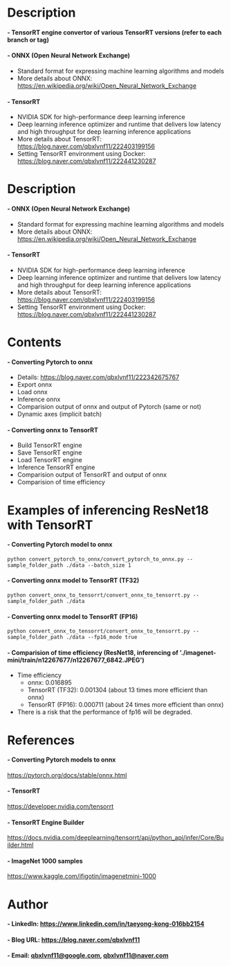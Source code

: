 

Description
=============

#### - TensorRT engine convertor of various TensorRT versions (refer to each branch or tag)

#### - ONNX (Open Neural Network Exchange)
  - Standard format for expressing machine learning algorithms and models
  - More details about ONNX: https://en.wikipedia.org/wiki/Open_Neural_Network_Exchange

#### - TensorRT
  - NVIDIA SDK for high-performance deep learning inference
  - Deep learning inference optimizer and runtime that delivers low latency and high throughput for deep learning inference applications
  - More details about TensorRT: https://blog.naver.com/qbxlvnf11/222403199156
  - Setting TensorRT environment using Docker: https://blog.naver.com/qbxlvnf11/222441230287
  
Description
=============

#### - ONNX (Open Neural Network Exchange)
  - Standard format for expressing machine learning algorithms and models
  - More details about ONNX: https://en.wikipedia.org/wiki/Open_Neural_Network_Exchange

#### - TensorRT
  - NVIDIA SDK for high-performance deep learning inference
  - Deep learning inference optimizer and runtime that delivers low latency and high throughput for deep learning inference applications
  - More details about TensorRT: https://blog.naver.com/qbxlvnf11/222403199156
  - Setting TensorRT environment using Docker: https://blog.naver.com/qbxlvnf11/222441230287

Contents
=============
#### - Converting Pytorch to onnx
  - Details: https://blog.naver.com/qbxlvnf11/222342675767
  - Export onnx
  - Load onnx
  - Inference onnx
  - Comparision output of onnx and output of Pytorch (same or not)
  - Dynamic axes (implicit batch)

#### - Converting onnx to TensorRT
  - Build TensorRT engine
  - Save TensorRT engine
  - Load TensorRT engine
  - Inference TensorRT engine
  - Comparision output of TensorRT and output of onnx
  - Comparision of time efficiency

Examples of inferencing ResNet18 with TensorRT
=============
#### - Converting Pytorch model to onnx
```
python convert_pytorch_to_onnx/convert_pytorch_to_onnx.py --sample_folder_path ./data --batch_size 1 
```
#### - Converting onnx model to TensorRT (TF32)
```
python convert_onnx_to_tensorrt/convert_onnx_to_tensorrt.py --sample_folder_path ./data
```
#### - Converting onnx model to TensorRT (FP16)
```
python convert_onnx_to_tensorrt/convert_onnx_to_tensorrt.py --sample_folder_path ./data --fp16_mode true
```

#### - Comparision of time efficiency (ResNet18, inferencing of './imagenet-mini/train/n12267677/n12267677_6842.JPEG')
  - Time efficiency
    - onnx:  0.016895
    - TensorRT (TF32): 0.001304 (about 13 times more efficient than onnx)
    - TensorRT (FP16): 0.000711 (about 24 times more efficient than onnx)
  - There is a risk that the performance of fp16 will be degraded.
  
References
=============

#### - Converting Pytorch models to onnx

https://pytorch.org/docs/stable/onnx.html

#### - TensorRT

https://developer.nvidia.com/tensorrt

#### - TensorRT Engine Builder

https://docs.nvidia.com/deeplearning/tensorrt/api/python_api/infer/Core/Builder.html

#### - ImageNet 1000 samples

https://www.kaggle.com/ifigotin/imagenetmini-1000

Author
=============

#### - LinkedIn: https://www.linkedin.com/in/taeyong-kong-016bb2154

#### - Blog URL: https://blog.naver.com/qbxlvnf11

#### - Email: qbxlvnf11@google.com, qbxlvnf11@naver.com

